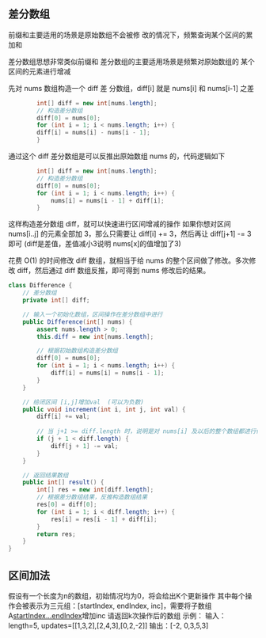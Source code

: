 ## 差分数组
前缀和主要适⽤的场景是原始数组不会被修 改的情况下，频繁查询某个区间的累加和

差分数组思想⾮常类似前缀和
差分数组的主要适⽤场景是频繁对原始数组的 某个区间的元素进⾏增减

先对 nums 数组构造⼀个 diff 差 分数组，diff[i] 就是 nums[i] 和 nums[i-1] 之差
```java
        int[] diff = new int[nums.length];
        // 构造差分数组
        diff[0] = nums[0];
        for (int i = 1; i < nums.length; i++) {
        diff[i] = nums[i] - nums[i - 1];
        }
```
通过这个 diff 差分数组是可以反推出原始数组 nums 的，代码逻辑如下
```java
        int[] diff = new int[nums.length];
        // 构造差分数组
        diff[0] = nums[0];
        for (int i = 1; i < nums.length; i++) {
            nums[i] = nums[i - 1] + diff[i];
        }
```
这样构造差分数组 diff，就可以快速进⾏区间增减的操作
如果你想对区间 nums[i..j] 的元素全部加 3，那么只需要让 diff[i] += 3，然后再让 diff[j+1] -= 3 即可
(diff是差值，差值减小3说明 nums[x]的值增加了3)

花费 O(1) 的时间修改 diff 数组，就相当于给 nums 的整个区间做了修改。多次修改 diff，然后通过
diff 数组反推，即可得到 nums 修改后的结果。
```java
class Difference {
    // 差分数组
    private int[] diff;

    // 输入一个初始化数组，区间操作在差分数组中进行
    public Difference(int[] nums) {
        assert nums.length > 0;
        this.diff = new int[nums.length];

        // 根据初始数组构造差分数组
        diff[0] = nums[0];
        for (int i = 1; i < nums.length; i++) {
            diff[i] = nums[i] = nums[i - 1];
        }
    }

    // 给闭区间 [i,j]增加val  (可以为负数)
    public void increment(int i, int j, int val) {
        diff[i] += val;
        
        // 当 j+1 >= diff.length 时，说明是对 nums[i] 及以后的整个数组都进⾏修改，那么就不需要再给 diff数组减 val
        if (j + 1 < diff.length) {
            diff[j + 1] -= val;
        }
    }

    // 返回结果数组
    public int[] result() {
        int[] res = new int[diff.length];
        // 根据差分数组结果，反推构造数组结果
        res[0] = diff[0];
        for (int i = 1; i < diff.length; i++) {
            res[i] = res[i - 1] + diff[i];
        }
        return res;
    }
}
```
## 区间加法
假设有一个长度为n的数组，初始情况均为0，将会给出K个更新操作
其中每个操作会被表示为三元组：[startIndex, endIndex, inc]，需要将子数组A[startIndex...endIndex](包含startIndex和endIndex)增加inc
请返回k次操作后的数组
示例：
输入： length=5, updates=[[1,3,2],[2,4,3],[0,2,-2]]
输出：[-2, 0,3,5,3]